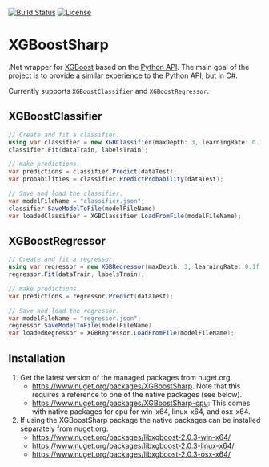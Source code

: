 ﻿[![Build Status](https://github.com/mdabros/XGBoostSharp/actions/workflows/dotnet.yml/badge.svg?branch=master)](https://github.com/mdabros/XGBoostSharp/actions/workflows/dotnet.yml)
[![License](https://img.shields.io/github/license/mdabros/XGBoostSharp)](https://github.com/mdabros/XGBoostSharp/blob/master/LICENSE)

# XGBoostSharp
.Net wrapper for [XGBoost](https://github.com/dmlc/xgboost) based on the [Python API](https://xgboost.readthedocs.io/en/latest/python/index.html).
The main goal of the project is to provide a similar experience to the Python API, but in C#.

Currently supports `XGBoostClassifier` and `XGBoostRegressor`.

## XGBoostClassifier
```csharp
// Create and fit a classifier.
using var classifier = new XGBClassifier(maxDepth: 3, learningRate: 0.1f, nEstimators: 100);
classifier.Fit(dataTrain, labelsTrain);

// make predictions.
var predictions = classifier.Predict(dataTest);
var probabilities = classifier.PredictProbability(dataTest);

// Save and load the classifier.
var modelFileName = "classifier.json";
classifier.SaveModelToFile(modelFileName)
var loadedClassifier = XGBClassifier.LoadFromFile(modelFileName);
```

## XGBoostRegressor
```csharp
// Create and fit a regressor.
using var regressor = new XGBRegressor(maxDepth: 3, learningRate: 0.1f, nEstimators: 100);
regressor.Fit(dataTrain, labelsTrain);

// make predictions.
var predictions = regressor.Predict(dataTest);

// Save and load the regressor.
var modelFileName = "regressor.json";
regressor.SaveModelToFile(modelFileName)
var loadedRegressor = XGBRegressor.LoadFromFile(modelFileName);
```

## Installation

1. Get the latest version of the managed packages from nuget.org.
   - https://www.nuget.org/packages/XGBoostSharp. Note that this requires a
     reference to one of the native packages (see below).
   - https://www.nuget.org/packages/XGBoostSharp-cpu: This comes with native
     packages for cpu for win-x64, linux-x64, and osx-x64.
2. If using the XGBoostSharp package the native packages can be installed
   separately from nuget.org.
   - https://www.nuget.org/packages/libxgboost-2.0.3-win-x64/
   - https://www.nuget.org/packages/libxgboost-2.0.3-linux-x64/
   - https://www.nuget.org/packages/libxgboost-2.0.3-osx-x64/
